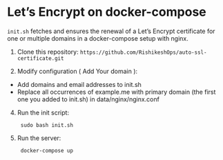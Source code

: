 #  Let’s Encrypt on docker-compose


`init.sh` fetches and ensures the renewal of a Let’s
Encrypt certificate for one or multiple domains in a docker-compose
setup with nginx.

1. Clone this repository: `https://github.com/RishikeshOps/auto-ssl-certificate.git`

2. Modify configuration ( Add Your domain ):
- Add domains and email addresses to init.sh
- Replace all occurrences of example.me with primary domain (the first one you added to init.sh) in data/nginx/nginx.conf

4. Run the init script:

        sudo bash init.sh

5. Run the server:

        docker-compose up 

